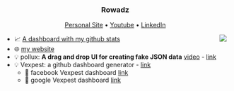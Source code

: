 <h3 align="center">Rowadz</h3>

<p align="center">
  <a href="https://mohammedal-rowad.github.io/me/">Personal Site</a> •
  <a href="https://www.youtube.com/channel/UC1Uw_GN4sodGisimwZNzMoA">Youtube</a> •
  <a href="https://www.linkedin.com/in/mohammed-al-rowad/">LinkedIn</a>
</p>



<img 
  align="right"
  src="https://github-readme-stats.vercel.app/api?username=MohammedAl-rowad&show_icons=true&theme=prussian&include_all_commits=true&count_private=true&langs_count=true"
/>

- 📈 [A dashboard with my github stats](https://mohammedal-rowad.github.io/vexpest_V2/#/dashboard/MohammedAl-rowad)
- 🌐 [my website](https://mohammedal-rowad.github.io/me/)
- 💡 pollux: **A drag and drop UI for creating fake JSON data** [video](https://youtu.be/4Kwv98RDoSM) - [link](https://mohammedal-rowad.github.io/pollux/)
- 💡 Vexpest: a github dashboard generator - [link](https://mohammedal-rowad.github.io/vexpest_V2/#/)
    - 💫 facebook Vexpest dashboard [link](https://mohammedal-rowad.github.io/vexpest_V2/#/dashboard/facebook)
    - 💫 google Vexpest dashboard [link](https://mohammedal-rowad.github.io/vexpest_V2/#/dashboard/google)
